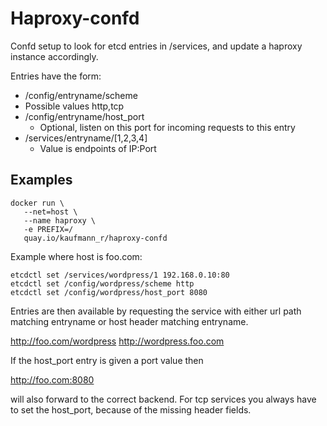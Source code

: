 # Haproxy-confd
Confd setup to look for etcd entries in /services, and
update a haproxy instance accordingly.

Entries have the form:

- /config/entryname/scheme 
 - Possible values http,tcp
- /config/entryname/host_port
	- Optional, listen on this port for incoming requests to this entry
- /services/entryname/[1,2,3,4]
	- Value is endpoints of IP:Port

## Examples
```
docker run \
   --net=host \
   --name haproxy \
   -e PREFIX=/
   quay.io/kaufmann_r/haproxy-confd
```

Example where host is foo.com:

    etcdctl set /services/wordpress/1 192.168.0.10:80
    etcdctl set /config/wordpress/scheme http
    etcdctl set /config/wordpress/host_port 8080

Entries are then available by requesting the service with either
url path matching entryname or host header matching entryname.

http://foo.com/wordpress
http://wordpress.foo.com

If the host_port entry is given a port value then

http://foo.com:8080

will also forward to the correct backend. For tcp services you always have to set the host_port, because of the missing header fields.
